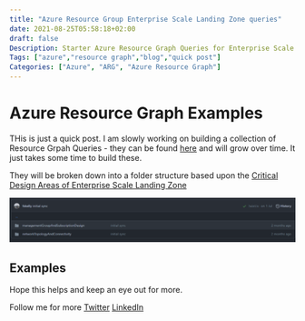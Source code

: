 ```yaml
---
title: "Azure Resource Group Enterprise Scale Landing Zone queries"
date: 2021-08-25T05:58:18+02:00
draft: false
Description: Starter Azure Resource Graph Queries for Enterprise Scale
Tags: ["azure","resource graph","blog","quick post"]
Categories: ["Azure", "ARG", "Azure Resource Graph"]
---
```


# Azure Resource Graph Examples

THis is just a quick post. I am slowly working on building a collection of Resource Grpah Queries - they can be found [here](https://github.com/fskelly/azure-resource-graph/tree/main/enterpriseScale) and will grow over time. It just takes some time to build these.

They will be broken down into a folder structure based upon the [Critical Design Areas of Enterprise Scale Landing Zone](https://docs.microsoft.com/en-us/azure/cloud-adoption-framework/ready/enterprise-scale/design-guidelines)

![folderStructure](https://github.com/fskelly/flkelly-cloudblog/blob/main/public/images/blogImages/2021/azureresourcegraph/folderStructure.png?raw=true)

## Examples

Hope this helps and keep an eye out for more.

Follow me for more 
[Twitter](https://twitter.com/fskelly)
[LinkedIn](https://www.linkedin.com/in/fletcherkelly/)
